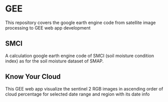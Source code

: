 # GEE
This repository covers the google earth engine code from satellite image processing to GEE web app development

## SMCI
A calculation google earth engine code of SMCI (soil moisture condition index) as for the soil moisture dataset of SMAP.

## Know Your Cloud
This GEE web app visualize the sentinel 2 RGB images in ascending order of cloud percentage for selected date range and region with its date info

